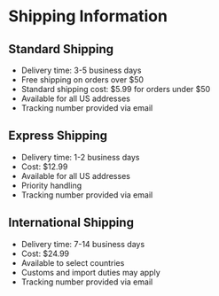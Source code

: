 # Shipping Information

## Standard Shipping
- Delivery time: 3-5 business days
- Free shipping on orders over $50
- Standard shipping cost: $5.99 for orders under $50
- Available for all US addresses
- Tracking number provided via email

## Express Shipping
- Delivery time: 1-2 business days
- Cost: $12.99
- Available for all US addresses
- Priority handling
- Tracking number provided via email

## International Shipping
- Delivery time: 7-14 business days
- Cost: $24.99
- Available to select countries
- Customs and import duties may apply
- Tracking number provided via email 